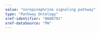 ```yaml
---
value: "norepinephrine signaling pathway"
type: "Pathway Ontology"
xref-identifier: "0000791"
xref-dataSource: "PW"
---
```

